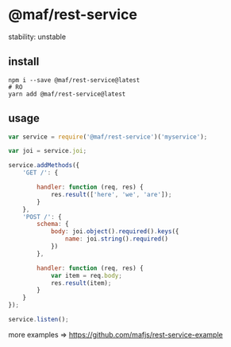 # @maf/rest-service

stability: unstable


## install

```
npm i --save @maf/rest-service@latest
# RO
yarn add @maf/rest-service@latest
```

## usage

```js
var service = require('@maf/rest-service')('myservice');

var joi = service.joi;

service.addMethods({
    'GET /': {

        handler: function (req, res) {
            res.result(['here', 'we', 'are']);
        }
    },
    'POST /': {
        schema: {
            body: joi.object().required().keys({
                name: joi.string().required()
            })
        },

        handler: function (req, res) {
            var item = req.body;
            res.result(item);
        }
    }
});

service.listen();

```

more examples => https://github.com/mafjs/rest-service-example
